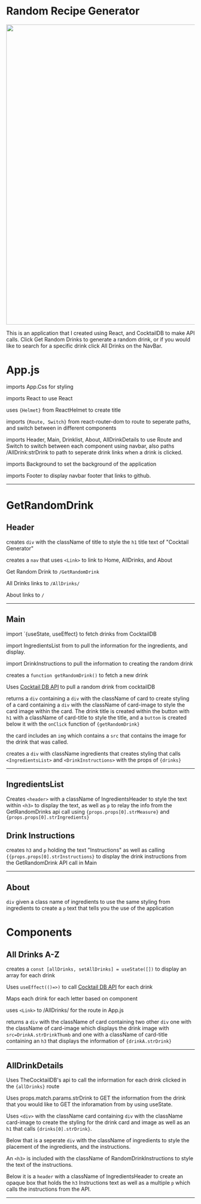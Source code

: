 # Random Recipe Generator

<p>
<img src="./src/z.PNG" width="800">
</p>
This is an application that I created using React, and CocktailDB to make API calls. Click Get Random Drinks to generate a random drink, or if you would like to search for a specific drink click All Drinks on the NavBar.

# App.js

imports App.Css for styling

imports React to use React

uses `{Helmet}` from ReactHelmet to create title

imports `{Route, Switch}` from react-router-dom to route to seperate paths, and switch between in different components

imports Header, Main, Drinklist, About, AllDrinkDetails to use Route and Switch to switch between each component using navbar, also paths /AllDrink:strDrink to path to seperate drink links when a drink is clicked.

imports Background to set the background of the application

imports Footer to display navbar footer that links to github.

---

# GetRandomDrink

## Header

creates `div` with the className of title to style the `h1` title text of "Cocktail Generator"

creates a `nav` that uses `<Link>` to link to Home, AllDrinks, and About

Get Random Drink to `/GetRandomDrink`

All Drinks links to `/AllDrinks/`

About links to `/`

---

## Main

import `{useState, useEffect} to fetch drinks from CocktailDB

import IngredientsList from to pull the information for the ingredients, and display.

import DrinkInstructions to pull the information to creating the random drink

creates a `function getRandomDrink()` to fetch a new drink

Uses [Cocktail DB API](https://www.thecocktaildb.com/api/json/v1/1/random.php) to pull a random drink from cocktailDB

returns a `div` containing a `div` with the className of card to create styling of a card containing a `div` with the className of card-image to style the card image within the card. The drink title is created within the button with `h1` with a className of card-title to style the title, and a `button` is created below it with the `onClick` function of `{getRandomDrink}`

the card includes an `img` which contains a `src` that contains the image for the drink that was called.

creates a `div` with className ingredients that creates styling that calls `<IngredientsList>` and `<DrinkInstructions>` with the props of `{drinks}`

---

## IngredientsList

Creates `<header>` with a className of IngredientsHeader to style the text within `<h3>` to display the text, as well as `p` to relay the info from the GetRandomDrinks api call using `{props.props[0].strMeasure}` and `{props.props[0].strIngredients}`

## Drink Instructions

creates `h3` and `p` holding the text "Instructions" as well as calling `{{props.props[0].strInstructions}` to display the drink instructions from the GetRandomDrink API call in Main

---

## About

`div` given a class name of ingredients to use the same styling from ingredients to create a `p` text that tells you the use of the application

# Components

## All Drinks A-Z

creates a `const [allDrinks, setAllDrinks] = useState([])` to display an array for each drink

Uses `useEffect(()=>)` to call [Cocktail DB API](https://www.thecocktaildb.com/api.php) for each drink

Maps each drink for each letter based on component

uses `<Link>` to /AllDrinks/ for the route in App.js

returns a `div` with the className of card containing two other `div` one with the className of card-image which displays the drink image with `src=DrinkA.strDrinkThumb` and one with a className of card-title containing an `h3` that displays the information of `{drinkA.strDrink}`

---

## AllDrinkDetails

Uses TheCocktailDB's api to call the information for each drink clicked in the `{allDrinks}` route

Uses props.match.params.strDrink to GET the information from the drink that you would like to GET the inforamation from by using useState.

Uses `<div>` with the className card containing `div` with the className card-image to create the styling for the drink card and image as well as an `h1` that calls `{drinks[0].strDrink}`.

Below that is a seperate `div` with the className of ingredients to style the placement of the ingredients, and the instructions.

An `<h3>` is included with the className of RandomDrinkInstructions to style the text of the instructions.

Below it is a `header` with a className of IngredientsHeader to create an opaque box that holds the `h3` Instructions text as well as a multiple `p` which calls the instructions from the API.

---
